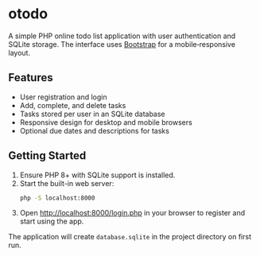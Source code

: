 # otodo

A simple PHP online todo list application with user authentication and SQLite storage. The interface uses [Bootstrap](https://getbootstrap.com/) for a mobile‑responsive layout.

## Features

- User registration and login
- Add, complete, and delete tasks
- Tasks stored per user in an SQLite database
- Responsive design for desktop and mobile browsers
- Optional due dates and descriptions for tasks

## Getting Started

1. Ensure PHP 8+ with SQLite support is installed.
2. Start the built-in web server:
   ```bash
   php -S localhost:8000
   ```
3. Open <http://localhost:8000/login.php> in your browser to register and start using the app.

The application will create `database.sqlite` in the project directory on first run.

